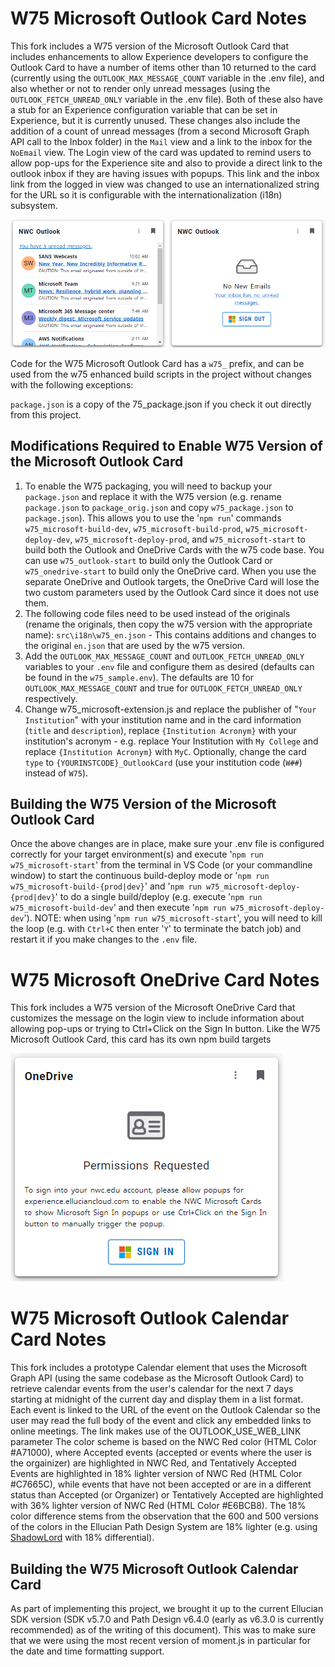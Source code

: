 # <a name="w75-microsoft-outlook-card"></a>W75 Microsoft Outlook Card Notes
This fork includes a W75 version of the Microsoft Outlook Card that includes enhancements to allow Experience developers to configure the Outlook Card to have a number of items other than 10 returned to the card (currently using the `OUTLOOK_MAX_MESSAGE_COUNT` variable in the .env file), and also whether or not to render only unread messages (using the `OUTLOOK_FETCH_UNREAD_ONLY` variable in the .env file).  Both of these also have a stub for an Experience configuration variable that can be set in Experience, but it is currently unused.  These changes also include the addition of a count of unread messages (from a second Microsoft Graph API call to the Inbox folder) in the `Mail` view and a link to the inbox for the `NoEmail` view.  The Login view of the card was updated to remind users to allow pop-ups for the Experience site and also to provide a direct link to the outlook inbox if they are having issues with popups.  This link and the inbox link from the logged in view was changed to use an internationalized string for the URL so it is configurable with the internationalization (i18n) subsystem.

![](docs/images/w75_microsoft-outlook-card-preview.png)

Code for the W75 Microsoft Outlook Card has a `w75_` prefix, and can be used from the w75 enhanced build scripts in the project without changes with the following exceptions:

`package.json` is a copy of the 75_package.json if you check it out directly from this project.

## Modifications Required to Enable W75 Version of the Microsoft Outlook Card
1. To enable the  W75 packaging, you will need to backup your `package.json` and replace it with the W75 version (e.g. rename `package.json` to `package_orig.json` and copy `w75_package.json` to `package.json`).  This allows you to use the '`npm run`' commands `w75_microsoft-build-dev`, `w75_microsoft-build-prod`, `w75_microsoft-deploy-dev`, `w75_microsoft-deploy-prod`, and `w75_microsoft-start` to build both the Outlook and OneDrive Cards with the w75 code base.  You can use `w75_outlook-start` to build only the Outlook Card or `w75_onedrive-start` to build only the OneDrive card.  When you use the separate OneDrive and Outlook targets, the OneDrive Card will lose the two custom parameters used by the Outlook Card since it does not use them.
2. The following code files need to be used instead of the originals (rename the originals, then copy the w75 version with the appropriate name):
    `src\i18n\w75_en.json`  - This contains additions and changes to the original `en.json` that are used by the w75 version.
3. Add the `OUTLOOK_MAX_MESSAGE_COUNT` and `OUTLOOK_FETCH_UNREAD_ONLY` variables to your `.env` file and configure them as desired (defaults can be found in the `w75_sample.env`).  The defaults are 10 for `OUTLOOK_MAX_MESSAGE_COUNT` and true for `OUTLOOK_FETCH_UNREAD_ONLY` respectively.
4. Change w75_microsoft-extension.js and replace the publisher of "`Your Institution`" with your institution name and in the card information (`title` and `description`), replace `{Institution Acronym}` with your institution's acronym - e.g. replace Your Institution with `My College` and replace `{Institution Acronym}` with `MyC`.  Optionally, change the card `type` to `{YOURINSTCODE}_OutlookCard` (use your institution code (`W##`) instead of `W75`).

## Building the W75 Version of the Microsoft Outlook Card
Once the above changes are in place, make sure your .env file is configured correctly for your target environment(s) and execute '`npm run w75_microsoft-start`' from the terminal in VS Code (or your commandline window) to start the continuous build-deploy mode or '`npm run w75_microsoft-build-{prod|dev}`' and '`npm run w75_microsoft-deploy-{prod|dev}`' to do a single build/deploy (e.g. execute '`npm run w75_microsoft-build-dev`' and then execute '`npm run w75_microsoft-deploy-dev`'). NOTE: when using '`npm run w75_microsoft-start`', you will need to kill the loop (e.g. with `Ctrl+C` then enter '`Y`' to terminate the batch job) and restart it if you make changes to the `.env` file.


# <a name="w75-microsoft-onedrive-card"></a>W75 Microsoft OneDrive Card Notes
This fork includes a W75 version of the Microsoft OneDrive Card that customizes the message on the login view to include information about allowing pop-ups or trying to Ctrl+Click on the Sign In button.  Like the W75 Microsoft Outlook Card, this card has its own npm build targets

![](docs/images/w75_microsoft-onedrive-card-sign-in-preview.png)

# <a name="w75-microsoft-outlook-calendar-card"></a>W75 Microsoft Outlook Calendar Card Notes
This fork includes a prototype Calendar element that uses the Microsoft Graph API (using the same codebase as the Microsoft Outlook Card) to retrieve calendar events from the user's calendar for the next 7 days starting at midnight of the current day and display them in a list format.  Each event is linked to the URL of the event on the Outlook Calendar so the user may read the full body of the event and click any embedded links to online meetings.  The link makes use of the OUTLOOK_USE_WEB_LINK parameter The color scheme is based on the NWC Red color (HTML Color #A71000), where Accepted events (accepted or events where the user is the orgainizer) are highlighted in NWC Red, and Tentatively Accepted Events are highlighted in 18% lighter version of NWC Red (HTML Color #C7665C), while events that have not been accepted or are in a different status than Accepted (or Organizer) or Tentatively Accepted are highlighted with 36% lighter version of NWC Red (HTML Color #E6BCB8).  The 18% color difference stems from the observation that the 600 and 500 versions of the colors in the Ellucian Path Design System are 18% lighter (e.g. using [ShadowLord](https://noeldelgado.github.io/shadowlord/#a71000) with 18% differential).  

## Building the W75 Microsoft Outlook Calendar Card
As part of implementing this project, we brought it up to the current Ellucian SDK version (SDK v5.7.0 and Path Design v6.4.0 (early as v6.3.0 is currently recommended) as of the writing of this document).  This was to make sure that we were using the most recent version of moment.js in particular for the date and time formatting support.

